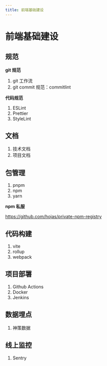 ```yaml
---
title: 前端基础建设
---
```


# 前端基础建设

## 规范

**git 规范**

1. git 工作流
2. git commit 规范：commitlint

**代码规范**

1. ESLint
2. Prettier
3. StyleLint

## 文档

1. 技术文档
2. 项目文档

## 包管理

1. pnpm
2. npm
3. yarn

**npm 私服**

https://github.com/hojas/private-npm-registry

## 代码构建

1. vite
2. rollup
3. webpack

## 项目部署

1. Github Actions
2. Docker
3. Jenkins

## 数据埋点

1. 神策数据

## 线上监控

1. Sentry

